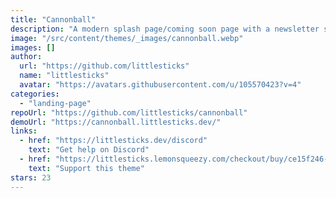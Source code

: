 ```yaml
---
title: "Cannonball"
description: "A modern splash page/coming soon page with a newsletter sign up form."
image: "/src/content/themes/_images/cannonball.webp"
images: []
author:
  url: "https://github.com/littlesticks"
  name: "littlesticks"
  avatar: "https://avatars.githubusercontent.com/u/105570423?v=4"
categories:
  - "landing-page"
repoUrl: "https://github.com/littlesticks/cannonball"
demoUrl: "https://cannonball.littlesticks.dev/"
links:
  - href: "https://littlesticks.dev/discord"
    text: "Get help on Discord"
  - href: "https://littlesticks.lemonsqueezy.com/checkout/buy/ce15f246-6ffb-417d-b380-0745aeef69a9"
    text: "Support this theme"
stars: 23
---
```

